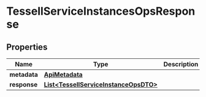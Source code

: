 

# TessellServiceInstancesOpsResponse


## Properties

Name | Type | Description | Notes
------------ | ------------- | ------------- | -------------
**metadata** | [**ApiMetadata**](ApiMetadata.md) |  |  [optional]
**response** | [**List&lt;TessellServiceInstanceOpsDTO&gt;**](TessellServiceInstanceOpsDTO.md) |  |  [optional]




